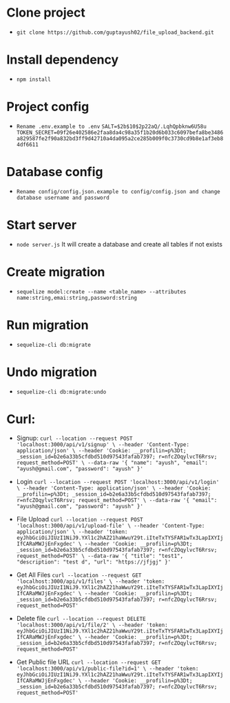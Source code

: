 # Clone project
- `git clone https://github.com/guptayush02/file_upload_backend.git`

# Install dependency
- `npm install`

# Project config
- `Rename .env.example to .env`
`SALT=$2b$10$2p22aQ/.LqhQpbknw6U58u
TOKEN_SECRET=09f26e402586e2faa8da4c98a35f1b20d6b033c6097befa8be3486a829587fe2f90a832bd3ff9d42710a4da095a2ce285b009f0c3730cd9b8e1af3eb84df6611`

# Database config
- `Rename config/config.json.example to config/config.json and change database username and password`

# Start server
- `node server.js` 
It will create a database and create all tables if not exists

# Create migration
- `sequelize model:create --name <table_name> --attributes name:string,emai:string,password:string`

# Run migration
- `sequelize-cli db:migrate`

# Undo migration
-  `sequelize-cli db:migrate:undo`


# Curl:

- Signup:
`
curl --location --request POST 'localhost:3000/api/v1/signup' \
--header 'Content-Type: application/json' \
--header 'Cookie: __profilin=p%3Dt; _session_id=b2e6a33b5cfdbd510d97543fafab7397; r=nfcZOqylvcT6Rrsv; request_method=POST' \
--data-raw '{
    "name": "ayush",
    "email": "ayush@gmail.com",
    "password": "ayush"
}'
`

- Login
`
curl --location --request POST 'localhost:3000/api/v1/login' \
--header 'Content-Type: application/json' \
--header 'Cookie: __profilin=p%3Dt; _session_id=b2e6a33b5cfdbd510d97543fafab7397; r=nfcZOqylvcT6Rrsv; request_method=POST' \
--data-raw '{
    "email": "ayush@gmail.com",
    "password": "ayush"
}'
`

- File Upload
`
curl --location --request POST 'localhost:3000/api/v1/upload-file' \
--header 'Content-Type: application/json' \
--header 'token: eyJhbGciOiJIUzI1NiJ9.YXl1c2hAZ21haWwuY29t.iIteTxTYSFAR1wTx3LapIXYIjIfCARaMWJjEnFxgdec' \
--header 'Cookie: __profilin=p%3Dt; _session_id=b2e6a33b5cfdbd510d97543fafab7397; r=nfcZOqylvcT6Rrsv; request_method=POST' \
--data-raw '{
    "title": "test1",
    "description": "test d",
    "url": "https://jfjgj"
}'
`

- Get All Files
`
curl --location --request GET 'localhost:3000/api/v1/files' \
--header 'token: eyJhbGciOiJIUzI1NiJ9.YXl1c2hAZ21haWwuY29t.iIteTxTYSFAR1wTx3LapIXYIjIfCARaMWJjEnFxgdec' \
--header 'Cookie: __profilin=p%3Dt; _session_id=b2e6a33b5cfdbd510d97543fafab7397; r=nfcZOqylvcT6Rrsv; request_method=POST'
`

- Delete file
`
curl --location --request DELETE 'localhost:3000/api/v1/file/2' \
--header 'token: eyJhbGciOiJIUzI1NiJ9.YXl1c2hAZ21haWwuY29t.iIteTxTYSFAR1wTx3LapIXYIjIfCARaMWJjEnFxgdec' \
--header 'Cookie: __profilin=p%3Dt; _session_id=b2e6a33b5cfdbd510d97543fafab7397; r=nfcZOqylvcT6Rrsv; request_method=POST'
`

- Get Public file URL
`
curl --location --request GET 'localhost:3000/api/v1/public-file?id=1' \
--header 'token: eyJhbGciOiJIUzI1NiJ9.YXl1c2hAZ21haWwuY29t.iIteTxTYSFAR1wTx3LapIXYIjIfCARaMWJjEnFxgdec' \
--header 'Cookie: __profilin=p%3Dt; _session_id=b2e6a33b5cfdbd510d97543fafab7397; r=nfcZOqylvcT6Rrsv; request_method=POST'
`
